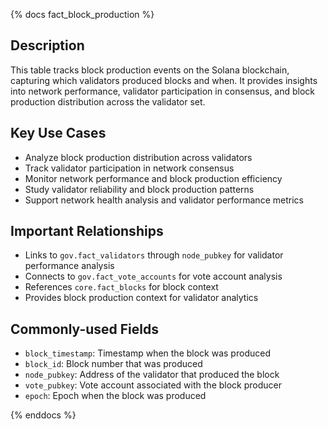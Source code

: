 {% docs fact_block_production %}

## Description
This table tracks block production events on the Solana blockchain, capturing which validators produced blocks and when. It provides insights into network performance, validator participation in consensus, and block production distribution across the validator set.

## Key Use Cases
- Analyze block production distribution across validators
- Track validator participation in network consensus
- Monitor network performance and block production efficiency
- Study validator reliability and block production patterns
- Support network health analysis and validator performance metrics

## Important Relationships
- Links to `gov.fact_validators` through `node_pubkey` for validator performance analysis
- Connects to `gov.fact_vote_accounts` for vote account analysis
- References `core.fact_blocks` for block context
- Provides block production context for validator analytics

## Commonly-used Fields
- `block_timestamp`: Timestamp when the block was produced
- `block_id`: Block number that was produced
- `node_pubkey`: Address of the validator that produced the block
- `vote_pubkey`: Vote account associated with the block producer
- `epoch`: Epoch when the block was produced

{% enddocs %} 